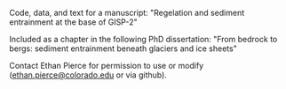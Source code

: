 Code, data, and text for a manuscript: "Regelation and sediment entrainment at the base of GISP-2"

Included as a chapter in the following PhD dissertation: "From bedrock to bergs: sediment entrainment beneath glaciers and ice sheets"

Contact Ethan Pierce for permission to use or modify (ethan.pierce@colorado.edu or via github).
